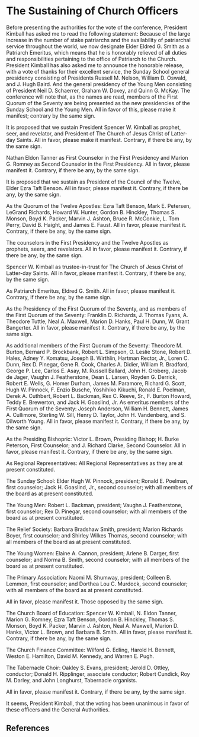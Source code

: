 # The Sustaining of Church Officers

Before presenting the authorities for the vote of the conference, President
Kimball has asked me to read the following statement: Because of the large
increase in the number of stake patriarchs and the availability of patriarchal
service throughout the world, we now designate Elder Eldred G. Smith as a
Patriarch Emeritus, which means that he is honorably relieved of all duties
and responsibilities pertaining to the office of Patriarch to the Church.
President Kimball has also asked me to announce the honorable release, with a
vote of thanks for their excellent service, the Sunday School general
presidency consisting of Presidents Russell M. Nelson, William D. Oswald, and
J. Hugh Baird. And the general presidency of the Young Men consisting of
President Neil D. Schaerrer, Graham W. Doxey, and Quinn G. McKay. The
conference will note that, as the names are read, members of the First Quorum
of the Seventy are being presented as the new presidencies of the Sunday
School and the Young Men. All in favor of this, please make it manifest;
contrary by the same sign.

It is proposed that we sustain President Spencer W. Kimball as prophet, seer,
and revelator, and President of The Church of Jesus Christ of Latter-day
Saints. All in favor, please make it manifest. Contrary, if there be any, by
the same sign.

Nathan Eldon Tanner as First Counselor in the First Presidency and Marion G.
Romney as Second Counselor in the First Presidency. All in favor, please
manifest it. Contrary, if there be any, by the same sign.

It is proposed that we sustain as President of the Council of the Twelve,
Elder Ezra Taft Benson. All in favor, please manifest it. Contrary, if there
be any, by the same sign.

As the Quorum of the Twelve Apostles: Ezra Taft Benson, Mark E. Petersen,
LeGrand Richards, Howard W. Hunter, Gordon B. Hinckley, Thomas S. Monson, Boyd
K. Packer, Marvin J. Ashton, Bruce R. McConkie, L. Tom Perry, David B. Haight,
and James E. Faust. All in favor, please manifest it. Contrary, if there be
any, by the same sign.

The counselors in the First Presidency and the Twelve Apostles as prophets,
seers, and revelators. All in favor, please manifest it. Contrary, if there be
any, by the same sign.

Spencer W. Kimball as trustee-in-trust for The Church of Jesus Christ of
Latter-day Saints. All in favor, please manifest it. Contrary, if there be
any, by the same sign.

As Patriarch Emeritus, Eldred G. Smith. All in favor, please manifest it.
Contrary, if there be any, by the same sign.

As the Presidency of the First Quorum of the Seventy, and as members of the
First Quorum of the Seventy: Franklin D. Richards, J. Thomas Fyans, A.
Theodore Tuttle, Neal A. Maxwell, Marion D. Hanks, Paul H. Dunn, W. Grant
Bangerter. All in favor, please manifest it. Contrary, if there be any, by the
same sign.

As additional members of the First Quorum of the Seventy: Theodore M. Burton,
Bernard P. Brockbank, Robert L. Simpson, O. Leslie Stone, Robert D. Hales,
Adney Y. Komatsu, Joseph B. Wirthlin, Hartman Rector, Jr., Loren C. Dunn, Rex
D. Pinegar, Gene R. Cook, Charles A. Didier, William R. Bradford, George P.
Lee, Carlos E. Asay, M. Russell Ballard, John H. Groberg, Jacob de Jager,
Vaughn J. Featherstone, Dean L. Larsen, Royden G. Derrick, Robert E. Wells, G.
Homer Durham, James M. Paramore, Richard G. Scott, Hugh W. Pinnock, F. Enzio
Busche, Yoshihiko Kikuchi, Ronald E. Poelman, Derek A. Cuthbert, Robert L.
Backman, Rex C. Reeve, Sr., F. Burton Howard, Teddy E. Brewerton, and Jack H.
Goaslind, Jr. As emeritus members of the First Quorum of the Seventy: Joseph
Anderson, William H. Bennett, James A. Cullimore, Sterling W. Sill, Henry D.
Taylor, John H. Vandenberg, and S. Dilworth Young. All in favor, please
manifest it. Contrary, if there be any, by the same sign.

As the Presiding Bishopric: Victor L. Brown, Presiding Bishop; H. Burke
Peterson, First Counselor; and J. Richard Clarke, Second Counselor. All in
favor, please manifest it. Contrary, if there be any, by the same sign.

As Regional Representatives: All Regional Representatives as they are at
present constituted.

The Sunday School: Elder Hugh W. Pinnock, president; Ronald E. Poelman, first
counselor; Jack H. Goaslind, Jr., second counselor; with all members of the
board as at present constituted.

The Young Men: Robert L. Backman, president; Vaughn J. Featherstone, first
counselor; Rex D. Pinegar, second counselor; with all members of the board as
at present constituted.

The Relief Society: Barbara Bradshaw Smith, president; Marion Richards Boyer,
first counselor; and Shirley Wilkes Thomas, second counselor; with all members
of the board as at present constituted.

The Young Women: Elaine A. Cannon, president; Arlene B. Darger, first
counselor; and Norma B. Smith, second counselor; with all members of the board
as at present constituted.

The Primary Association: Naomi M. Shumway, president; Colleen B. Lemmon, first
counselor; and Dorthea Lou C. Murdock, second counselor; with all members of
the board as at present constituted.

All in favor, please manifest it. Those opposed by the same sign.

The Church Board of Education: Spencer W. Kimball, N. Eldon Tanner, Marion G.
Romney, Ezra Taft Benson, Gordon B. Hinckley, Thomas S. Monson, Boyd K.
Packer, Marvin J. Ashton, Neal A. Maxwell, Marion D. Hanks, Victor L. Brown,
and Barbara B. Smith. All in favor, please manifest it. Contrary, if there be
any, by the same sign.

The Church Finance Committee: Wilford G. Edling, Harold H. Bennett, Weston E.
Hamilton, David M. Kennedy, and Warren E. Pugh.

The Tabernacle Choir: Oakley S. Evans, president; Jerold D. Ottley, conductor;
Donald H. Ripplinger, associate conductor; Robert Cundick, Roy M. Darley, and
John Longhurst, Tabernacle organists.

All in favor, please manifest it. Contrary, if there be any, by the same sign.

It seems, President Kimball, that the voting has been unanimous in favor of
these officers and the General Authorities.

## References

